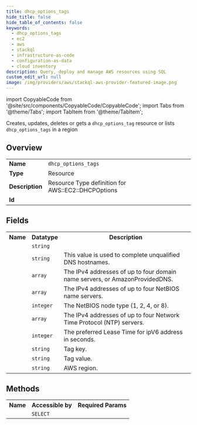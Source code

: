 ```yaml
---
title: dhcp_options_tags
hide_title: false
hide_table_of_contents: false
keywords:
  - dhcp_options_tags
  - ec2
  - aws
  - stackql
  - infrastructure-as-code
  - configuration-as-data
  - cloud inventory
description: Query, deploy and manage AWS resources using SQL
custom_edit_url: null
image: /img/providers/aws/stackql-aws-provider-featured-image.png
---
```


import CopyableCode from '@site/src/components/CopyableCode/CopyableCode';
import Tabs from '@theme/Tabs';
import TabItem from '@theme/TabItem';

Creates, updates, deletes or gets a <code>dhcp_options_tag</code> resource or lists <code>dhcp_options_tags</code> in a region

## Overview
<table><tbody>
<tr><td><b>Name</b></td><td><code>dhcp_options_tags</code></td></tr>
<tr><td><b>Type</b></td><td>Resource</td></tr>
<tr><td><b>Description</b></td><td>Resource Type definition for AWS::EC2::DHCPOptions</td></tr>
<tr><td><b>Id</b></td><td><CopyableCode code="aws.ec2.dhcp_options_tags" /></td></tr>
</tbody></table>

## Fields
<table><tbody><tr><th>Name</th><th>Datatype</th><th>Description</th></tr><tr><td><CopyableCode code="dhcp_options_id" /></td><td><code>string</code></td><td></td></tr>
<tr><td><CopyableCode code="domain_name" /></td><td><code>string</code></td><td>This value is used to complete unqualified DNS hostnames.</td></tr>
<tr><td><CopyableCode code="domain_name_servers" /></td><td><code>array</code></td><td>The IPv4 addresses of up to four domain name servers, or AmazonProvidedDNS.</td></tr>
<tr><td><CopyableCode code="netbios_name_servers" /></td><td><code>array</code></td><td>The IPv4 addresses of up to four NetBIOS name servers.</td></tr>
<tr><td><CopyableCode code="netbios_node_type" /></td><td><code>integer</code></td><td>The NetBIOS node type (1, 2, 4, or 8).</td></tr>
<tr><td><CopyableCode code="ntp_servers" /></td><td><code>array</code></td><td>The IPv4 addresses of up to four Network Time Protocol (NTP) servers.</td></tr>
<tr><td><CopyableCode code="ipv6_address_preferred_lease_time" /></td><td><code>integer</code></td><td>The preferred Lease Time for ipV6 address in seconds.</td></tr>
<tr><td><CopyableCode code="tag_key" /></td><td><code>string</code></td><td>Tag key.</td></tr>
<tr><td><CopyableCode code="tag_value" /></td><td><code>string</code></td><td>Tag value.</td></tr>
<tr><td><CopyableCode code="region" /></td><td><code>string</code></td><td>AWS region.</td></tr>
</tbody></table>

## Methods

<table><tbody>
  <tr>
    <th>Name</th>
    <th>Accessible by</th>
    <th>Required Params</th>
  </tr>
  <tr>
    <td><CopyableCode code="view" /></td>
    <td><code>SELECT</code></td>
    <td><CopyableCode code="region" /></td>
  </tr>
</tbody></table>









